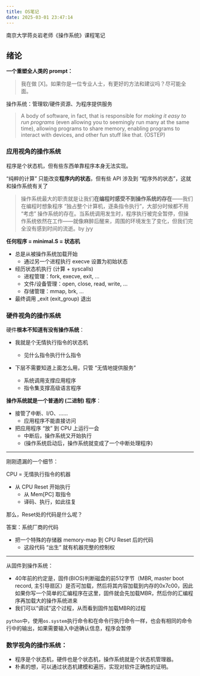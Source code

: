 ```yaml
---
title: OS笔记
date: 2025-03-01 23:47:14
---
```

南京大学蒋炎岩老师《操作系统》课程笔记
## 绪论

**一个重塑全人类的 prompt：**

> 我在做 [X]。如果你是一位专业人士，有更好的方法和建议吗？尽可能全面。

操作系统：管理软/硬件资源、为程序提供服务

> A body of software, in fact, that is responsible for *making it easy to run programs* (even allowing you to seemingly run many at the same time), allowing programs to share memory, enabling programs to interact with devices, and other fun stuff like that. (OSTEP)

### 应用视角的操作系统

程序是个状态机，但有些东西单靠程序本身无法实现。

“纯粹的计算” 只能改变**程序内的状态**，但有些 API 涉及到 “程序外的状态”，这就和操作系统有关了

>操作系统最大的职责就是让我们**在编程时感受不到操作系统的存在**——我们在编程时想象程序 “独占整个计算机，逐条指令执行”，大部分时候都不用 “考虑” 操作系统的存在。当系统调用发生时，程序执行被完全暂停，但操作系统依然在工作——就像麻醉后醒来，周围的环境发生了变化，但我们完全没有感到时间的流逝。by jyy

**任何程序 = minimal.S = 状态机**

- 总是从被操作系统加载开始
  - 通过另一个进程执行 execve 设置为初始状态
- 经历状态机执行 (计算 + syscalls)
  - 进程管理：fork, execve, exit, ...
  - 文件/设备管理：open, close, read, write, ...
  - 存储管理：mmap, brk, ...
- 最终调用 _exit (exit_group) 退出



### 硬件视角的操作系统

硬件**根本不知道有没有操作系统**：

- 我就是个无情执行指令的状态机
  - 见什么指令执行什么指令

- 下层不需要知道上面怎么用，只管 “无情地提供服务”
  - 系统调用支撑应用程序
  - 指令集支撑高级语言程序

**操作系统就是一个普通的 (二进制) 程序**：

- 接管了中断、I/O、……
  - 应用程序不能直接访问
- 把应用程序 “放” 到 CPU 上运行一会
  - 中断后，操作系统又开始执行
  - (操作系统启动后，操作系统就变成了一个中断处理程序)

---

刚刚遗漏的一个细节：

CPU = 无情执行指令的机器

- 从 CPU Reset 开始执行
  - 从 Mem[PC] 取指令
  - 译码、执行，如此往复

那么，Reset处的代码是什么呢？

答案：系统厂商的代码

- 把一个特殊的存储器 memory-map 到 CPU Reset 后的代码
  - 这段代码 “出生” 就有机器完整的控制权

---

从固件到操作系统：

- 40年前的约定是，固件(BIOS)判断磁盘的前512字节（MBR, master boot record, 主引导扇区）是否可加载，然后将其内容加载到内存的0x7c00，因此如果你写一个简单的汇编程序在这里，固件就会先加载MBR，然后你的汇编程序再加载大的操作系统进来
- 我们可以“调试”这个过程，从而看到固件加载MBR的过程

`python`中，使用`os.system`执行命令和在命令行执行命令一样，也会有相同的命令行中的输出，如果需要输入中途确认信息，程序会暂停

### 数学视角的操作系统：

- 程序是个状态机，硬件也是个状态机，操作系统就是个状态机管理器。
- 朴素的想，可以通过状态机建模和遍历，实现对软件正确性的证明。



